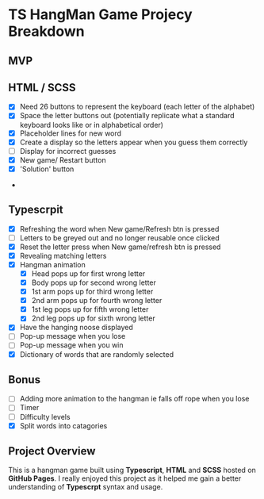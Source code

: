 # TS HangMan Game Projecy Breakdown

## MVP

## HTML / SCSS

-   [x] Need 26 buttons to represent the keyboard (each letter of the alphabet)
-   [x] Space the letter buttons out (potentially replicate what a standard keyboard looks like or in alphabetical order)
-   [x] Placeholder lines for new word
-   [x] Create a display so the letters appear when you guess them correctly
-   [ ] Display for incorrect guesses
-   [x] New game/ Restart button
-   [x] 'Solution' button
-

## Typescrpit

-   [x] Refreshing the word when New game/Refresh btn is pressed
-   [ ] Letters to be greyed out and no longer reusable once clicked
-   [x] Reset the letter press when New game/refresh btn is pressed
-   [x] Revealing matching letters
-   [x] Hangman animation
    -   [x] Head pops up for first wrong letter
    -   [x] Body pops up for second wrong letter
    -   [x] 1st arm pops up for third wrong letter
    -   [x] 2nd arm pops up for fourth wrong letter
    -   [x] 1st leg pops up for fifth wrong letter
    -   [x] 2nd leg pops up for sixth wrong letter
-   [x] Have the hanging noose displayed
-   [ ] Pop-up message when you lose
-   [ ] Pop-up message when you win
-   [x] Dictionary of words that are randomly selected

## Bonus

-   [ ] Adding more animation to the hangman ie falls off rope when you lose
-   [ ] Timer
-   [ ] Difficulty levels
-   [x] Split words into catagories

## Project Overview

This is a hangman game built using **Typescript**, **HTML** and **SCSS** hosted on **GitHub Pages**. I really enjoyed this project as it helped me gain a better understanding of **Typescrpt** syntax and usage.
